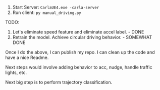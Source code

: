 1. Start Server: `CarlaUE4.exe -carla-server`
2. Run client: `py manual_driving.py`

TODO:
1. Let's eliminate speed feature and eliminate accel label. - DONE
2. Retrain the model. Achieve circular driving behavior. - SOMEWHAT DONE

Once I do the above, I can publish my repo.
I can clean up the code and have a nice Readme.

Next steps would involve adding behavior to acc, nudge, handle traffic lights, etc.

Next big step is to perform trajectory classification.